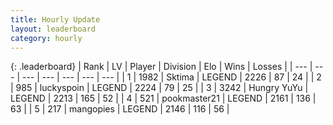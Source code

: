 ```yaml
---
title: Hourly Update
layout: leaderboard
category: hourly
---
```


{: .leaderboard}
| Rank | LV | Player | Division | Elo | Wins | Losses |
| --- | --- | --- | --- | --- | --- | --- |
| <span data-change="0">1</span> | 1982 | <span title="ID: 353063">Sktima</span> | LEGEND | <span data-change="0">2226</span> | <span data-change="0">87</span> | <span data-change="0">24</span> |
| <span data-change="0">2</span> | 985 | <span title="ID: 512212">luckyspoin</span> | LEGEND | <span data-change="0">2224</span> | <span data-change="0">79</span> | <span data-change="0">25</span> |
| <span data-change="0">3</span> | 3242 | <span title="ID: 164871">Hungry YuYu</span> | LEGEND | <span data-change="0">2213</span> | <span data-change="0">165</span> | <span data-change="0">52</span> |
| <span data-change="0">4</span> | 521 | <span title="ID: 652474">pookmaster21</span> | LEGEND | <span data-change="0">2161</span> | <span data-change="0">136</span> | <span data-change="0">63</span> |
| <span data-change="0">5</span> | 217 | <span title="ID: 414226">mangopies</span> | LEGEND | <span data-change="0">2146</span> | <span data-change="0">116</span> | <span data-change="0">56</span> |
